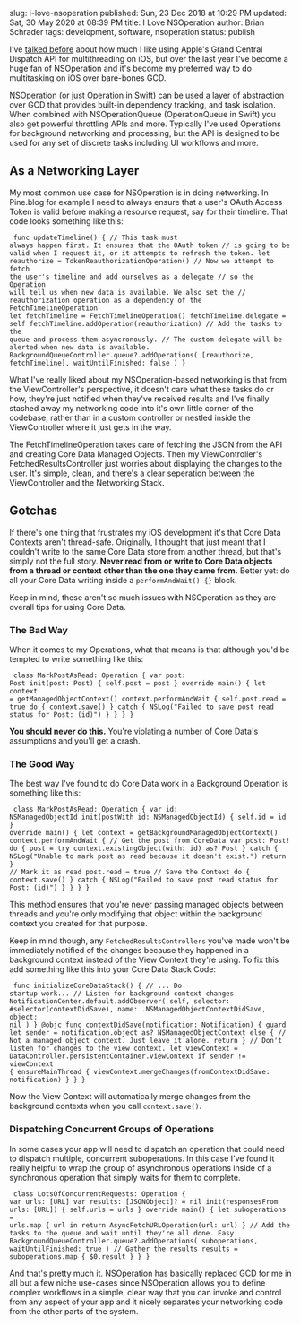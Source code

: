 slug: i-love-nsoperation
published: Sun, 23 Dec 2018 at 10:29 PM
updated: Sat, 30 May 2020 at 08:39 PM
title: I Love NSOperation
author: Brian Schrader
tags: development, software, nsoperation
status: publish

I've [talked before][gcd] about how much I like using Apple's Grand Central Dispatch API for multithreading on iOS, but over the last year I've become a huge fan of NSOperation and it's become my preferred way to do multitasking on iOS over bare-bones GCD.

NSOperation (or just Operation in Swift) can be used a layer of abstraction over GCD that provides built-in dependency tracking, and task isolation. When combined with NSOperationQueue (OperationQueue in Swift) you also get powerful throttling APIs and more. Typically I've used Operations for background networking and processing, but the API is designed to be used for any set of discrete tasks including UI workflows and more.

## As a Networking Layer

My most common use case for NSOperation is in doing networking. In Pine.blog for example I need to always ensure that a user's OAuth Access Token is valid before making a resource request, say for their timeline. That code looks something like this:

<code class="swift"><pre>
func updateTimeline() {
    // This task must always happen first. It ensures that the OAuth token
    // is going to be valid when I request it, or it attempts to refresh the token.
    let reauthorize = TokenReauthorizationOperation()
    // Now we attempt to fetch the user's timeline and add ourselves as a delegate
    // so the Operation will tell us when new data is available. We also set the
    // reauthorization operation as a dependency of the FetchTimelineOperation
    let fetchTimeline = FetchTimelineOperation()
    fetchTimeline.delegate = self
    fetchTimeline.addOperation(reauthorization)
    // Add the tasks to the queue and process them asyncronously.
    // The custom delegate will be alerted when new data is available.
    BackgroundQueueController.queue?.addOperations(
        [reauthorize, fetchTimeline],
        waitUntilFinished: false
    )
}
</pre></code>

What I've really liked about my NSOperation-based networking is that from the ViewController's perspective, it doesn't care what these tasks do or how, they're just notified when they've received results and I've finally stashed away my networking code into it's own little corner of the codebase, rather than in a custom controller or nestled inside the ViewController where it just gets in the way.

The FetchTimelineOperation takes care of fetching the JSON from the API and creating Core Data Managed Objects. Then my ViewController's FetchedResultsController just worries about displaying the changes to the user. It's simple, clean, and there's a clear seperation between the ViewController and the Networking Stack.

## Gotchas

If there's one thing that frustrates my iOS development it's that Core Data Contexts aren't thread-safe. Originally, I thought that just meant that I couldn't write to the same Core Data store from another thread, but that's simply not the full story. **Never read from or write to Core Data objects from a thread or context other than the one they came from.** Better yet: do all your Core Data writing inside a `performAndWait() {}` block.

Keep in mind, these aren't so much issues with NSOperation as they are overall tips for using Core Data.

### The Bad Way

When it comes to my Operations, what that means is that although you'd be tempted to write something like this:

<code class="swift"><pre>
class MarkPostAsRead: Operation {
    var post: Post
    init(post: Post) {
        self.post = post
    }
    override main() {
        let context = getManagedObjectContext()
        context.performAndWait {
            self.post.read = true
            do {
                context.save()
            } catch {
                NSLog("Failed to save post read status for Post: \(id)")
            }
        }
    }
}
</pre></code>

**You should never do this.** You're violating a number of Core Data's assumptions and you'll get a crash.

### The Good Way

The best way I've found to do Core Data work in a Background Operation is something like this:

<code class="swift"><pre>
class MarkPostAsRead: Operation {
    var id: NSManagedObjectId
    init(postWith id: NSManagedObjectId) {
        self.id = id
    }
    override main() {
        let context = getBackgroundManagedObjectContext()
        context.performAndWait {
            // Get the post from CoreData
            var post: Post!
            do {
                post = try context.existingObject(with: id) as? Post
            } catch {
                NSLog("Unable to mark post as read because it doesn't exist.")
                return
            }
            // Mark it as read
            post.read = true
            // Save the Context
            do {
                context.save()
            } catch {
                NSLog("Failed to save post read status for Post: \(id)")
            }
        }
    }
}
</pre></code>

This method ensures that you're never passing managed objects between threads and you're only modifying that object within the background context you created
for that purpose.

Keep in mind though, any `FetchedResultsControllers` you've made won't be immediately notified of the changes because they happened in a background context instead of the View Context they're using. To fix this add something like this into your Core Data Stack Code:

<code class="swift"><pre>
    func initializeCoreDataStack() {
        // ... Do startup work...
        // Listen for background context changes
        NotificationCenter.default.addObserver(
            self,
            selector: #selector(contextDidSave),
            name: .NSManagedObjectContextDidSave,
            object: nil
        )
    }
    @objc func contextDidSave(notification: Notification) {
        guard let sender = notification.object as? NSManagedObjectContext else {
            // Not a managed object context. Just leave it alone.
            return
        }
        // Don't listen for changes to the view context.
        let viewContext = DataController.persistentContainer.viewContext
        if sender != viewContext {
            ensureMainThread {
                viewContext.mergeChanges(fromContextDidSave: notification)
            }
        }
    }
</pre></code>

Now the View Context will automatically merge changes from the background contexts when you call `context.save()`.

### Dispatching Concurrent Groups of Operations

In some cases your app will need to dispatch an operation that could need to dispatch multiple, concurrent suboperations. In this case I've found it really helpful to wrap the group of asynchronous operations inside of a synchronous operation that simply waits for them to complete.

<code class="swift"><pre>
class LotsOfConcurrentRequests: Operation {
    var urls: [URL]
    var results: [JSONObject]? = nil
    init(responsesFrom urls: [URL]) {
        self.urls = urls
    }
    override main() {
        let suboperations = urls.map { url in
            return AsyncFetchURLOperation(url: url)
        }
        // Add the tasks to the queue and wait until they're all done. Easy.
        BackgroundQueueController.queue?.addOperations(
            suboperations,
            waitUntilFinished: true
        )
        // Gather the results
        results = suboperations.map { $0.result }
    }
}
</pre></code>

And that's pretty much it. NSOperation has basically replaced GCD for me in all but a few niche use-cases since NSOperation allows you to define complex workflows in a simple, clear way that you can invoke and control from any aspect of your app and it nicely separates your networking code from the other parts of the system.

[gcd]: /archive/multithreading-in-java/

<link rel="stylesheet"
      href="https://cdnjs.cloudflare.com/ajax/libs/highlight.js/9.13.1/styles/default.min.css">
<script src="https://cdnjs.cloudflare.com/ajax/libs/highlight.js/9.13.1/highlight.min.js"></script><script>hljs.initHighlightingOnLoad();</script>
